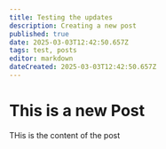 ```yaml
---
title: Testing the updates
description: Creating a new post
published: true
date: 2025-03-03T12:42:50.657Z
tags: test, posts
editor: markdown
dateCreated: 2025-03-03T12:42:50.657Z
---
```


# This is a new Post
THis is the content of the post